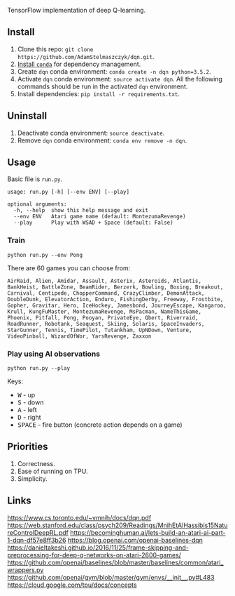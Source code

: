 TensorFlow implementation of deep Q-learning.

## Install

1. Clone this repo: `git clone https://github.com/AdamStelmaszczyk/dqn.git`.
2. [Install `conda`](https://conda.io/docs/user-guide/install/index.html) for dependency management.
3. Create `dqn` conda environment: `conda create -n dqn python=3.5.2`.
4. Activate `dqn` conda environment: `source activate dqn`. All the following commands should be run in the activated `dqn` environment.
5. Install dependencies: `pip install -r requirements.txt`.

## Uninstall

1. Deactivate conda environment: `source deactivate`.
2. Remove `dqn` conda environment: `conda env remove -n dqn`.

## Usage

Basic file is `run.py`.

```
usage: run.py [-h] [--env ENV] [--play]

optional arguments:
  -h, --help  show this help message and exit
  --env ENV   Atari game name (default: MontezumaRevenge)
  --play      Play with WSAD + Space (default: False)
```

### Train

`python run.py --env Pong`

There are 60 games you can choose from:

`AirRaid, Alien, Amidar, Assault, Asterix, Asteroids, Atlantis, BankHeist, BattleZone, BeamRider, Berzerk, Bowling, Boxing, Breakout, Carnival, Centipede, ChopperCommand, CrazyClimber, DemonAttack, DoubleDunk, ElevatorAction, Enduro, FishingDerby, Freeway, Frostbite, Gopher, Gravitar, Hero, IceHockey, Jamesbond, JourneyEscape, Kangaroo, Krull, KungFuMaster, MontezumaRevenge, MsPacman, NameThisGame, Phoenix, Pitfall, Pong, Pooyan, PrivateEye, Qbert, Riverraid, RoadRunner, Robotank, Seaquest, Skiing, Solaris, SpaceInvaders, StarGunner, Tennis, TimePilot, Tutankham, UpNDown, Venture, VideoPinball, WizardOfWor, YarsRevenge, Zaxxon`

### Play using AI observations

`python run.py --play`

Keys:

- <kbd>W</kbd> - up
- <kbd>S</kbd> - down
- <kbd>A</kbd> - left
- <kbd>D</kbd> - right
- <kbd>SPACE</kbd> - fire button (concrete action depends on a game)

## Priorities

1. Correctness.
2. Ease of running on TPU.
3. Simplicity.

## Links

https://www.cs.toronto.edu/~vmnih/docs/dqn.pdf
https://web.stanford.edu/class/psych209/Readings/MnihEtAlHassibis15NatureControlDeepRL.pdf
https://becominghuman.ai/lets-build-an-atari-ai-part-1-dqn-df57e8ff3b26
https://blog.openai.com/openai-baselines-dqn
https://danieltakeshi.github.io/2016/11/25/frame-skipping-and-preprocessing-for-deep-q-networks-on-atari-2600-games/
https://github.com/openai/baselines/blob/master/baselines/common/atari_wrappers.py
https://github.com/openai/gym/blob/master/gym/envs/__init__.py#L483
https://cloud.google.com/tpu/docs/concepts
